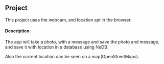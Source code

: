 ## Project

This project uses the webcam, and location api in the browser.

#### Description

The app will take a photo, with a message and save the photo and message, and save it with location in a database using NeDB.

Also the current location can be seen on a map(OpenStreetMaps).
